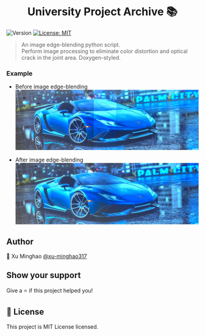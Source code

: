 <h1 align="center"> University Project Archive 📚</h1>
<p>
    <img alt="Version" src="https://img.shields.io/badge/version-1.0.0-blue.svg?cacheSeconds=2592000" />
  <a href="https://opensource.org/licenses/MIT" target="_blank">
    <img alt="License: MIT" src="https://img.shields.io/badge/License-MIT-yellow.svg" />
  </a>
</p>

> An image edge-blending python script.  
> Perform image processing to eliminate color distortion and optical crack in the joint area. Doxygen-styled.

### Example

- Before image edge-blending
![before](doxygen/before_edge_blending.jpg)

- After image edge-blending
![after](doxygen/after_edge_blending.jpg)

## Author

👤 Xu Minghao [@xu-minghao317](https://github.com/xu-minghao317)

## Show your support

Give a ⭐️ if this project helped you!

## 📝 License

This project is MIT License licensed.
